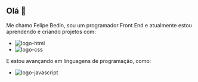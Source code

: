 ## Olá 👋

Me chamo Felipe Bedin, sou um programador Front End e atualmente estou aprendendo e criando projetos com:

- <img src="https://img.shields.io/badge/HTML-239120?style=for-the-badge&logo=html5&logoColor=white" alt="logo-html" />

- <img src="https://img.shields.io/badge/CSS-239120?&style=for-the-badge&logo=css3&logoColor=white" alt="logo-css" />

E estou avançando em linguagens de programação, como: 
- <img src="https://img.shields.io/badge/JavaScript-F7DF1E?style=for-the-badge&logo=javascript&logoColor=black" alt="logo-javascript" />


